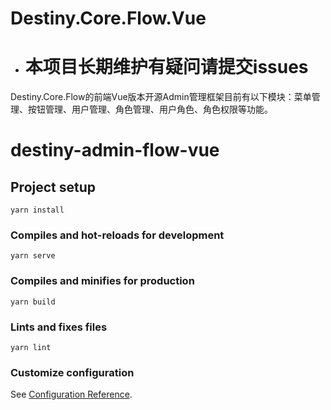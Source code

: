 # Destiny.Core.Flow.Vue
+ # 本项目长期维护有疑问请提交issues
Destiny.Core.Flow的前端Vue版本开源Admin管理框架目前有以下模块：菜单管理、按钮管理、用户管理、角色管理、用户角色、角色权限等功能。


# destiny-admin-flow-vue

## Project setup
```
yarn install
```

### Compiles and hot-reloads for development
```
yarn serve
```

### Compiles and minifies for production
```
yarn build
```

### Lints and fixes files
```
yarn lint
```

### Customize configuration
See [Configuration Reference](https://cli.vuejs.org/config/).

